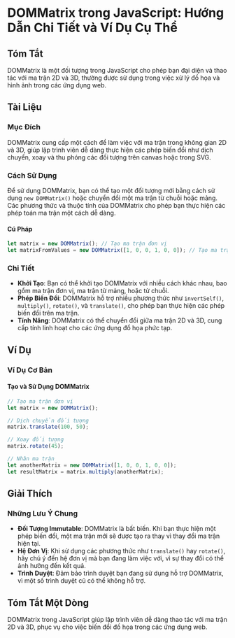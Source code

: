 <!--
Meta Description: # DOMMatrix trong JavaScript: Hướng Dẫn Chi Tiết và Ví Dụ Cụ Thể ## Tóm Tắt DOMMatrix là một đối tượng trong JavaScript cho phép bạn đại diện và thao ...
Meta Keywords: dommatrix, trận, dụng, một, các
-->

# DOMMatrix trong JavaScript: Hướng Dẫn Chi Tiết và Ví Dụ Cụ Thể

## Tóm Tắt
DOMMatrix là một đối tượng trong JavaScript cho phép bạn đại diện và thao tác với ma trận 2D và 3D, thường được sử dụng trong việc xử lý đồ họa và hình ảnh trong các ứng dụng web.

## Tài Liệu
### Mục Đích
DOMMatrix cung cấp một cách để làm việc với ma trận trong không gian 2D và 3D, giúp lập trình viên dễ dàng thực hiện các phép biến đổi như dịch chuyển, xoay và thu phóng các đối tượng trên canvas hoặc trong SVG.

### Cách Sử Dụng
Để sử dụng DOMMatrix, bạn có thể tạo một đối tượng mới bằng cách sử dụng `new DOMMatrix()` hoặc chuyển đổi một ma trận từ chuỗi hoặc mảng. Các phương thức và thuộc tính của DOMMatrix cho phép bạn thực hiện các phép toán ma trận một cách dễ dàng.

#### Cú Pháp
```javascript
let matrix = new DOMMatrix(); // Tạo ma trận đơn vị
let matrixFromValues = new DOMMatrix([1, 0, 0, 1, 0, 0]); // Tạo ma trận từ giá trị
```

### Chi Tiết
- **Khởi Tạo**: Bạn có thể khởi tạo DOMMatrix với nhiều cách khác nhau, bao gồm ma trận đơn vị, ma trận từ mảng, hoặc từ chuỗi.
- **Phép Biến Đổi**: DOMMatrix hỗ trợ nhiều phương thức như `invertSelf()`, `multiply()`, `rotate()`, và `translate()`, cho phép bạn thực hiện các phép biến đổi trên ma trận.
- **Tính Năng**: DOMMatrix có thể chuyển đổi giữa ma trận 2D và 3D, cung cấp tính linh hoạt cho các ứng dụng đồ họa phức tạp.

## Ví Dụ
### Ví Dụ Cơ Bản
#### Tạo và Sử Dụng DOMMatrix
```javascript
// Tạo ma trận đơn vị
let matrix = new DOMMatrix();

// Dịch chuyển đối tượng
matrix.translate(100, 50);

// Xoay đối tượng
matrix.rotate(45);

// Nhân ma trận
let anotherMatrix = new DOMMatrix([1, 0, 0, 1, 0, 0]);
let resultMatrix = matrix.multiply(anotherMatrix);
```

## Giải Thích
### Những Lưu Ý Chung
- **Đối Tượng Immutable**: DOMMatrix là bất biến. Khi bạn thực hiện một phép biến đổi, một ma trận mới sẽ được tạo ra thay vì thay đổi ma trận hiện tại.
- **Hệ Đơn Vị**: Khi sử dụng các phương thức như `translate()` hay `rotate()`, hãy chú ý đến hệ đơn vị mà bạn đang làm việc với, vì sự thay đổi có thể ảnh hưởng đến kết quả.
- **Trình Duyệt**: Đảm bảo trình duyệt bạn đang sử dụng hỗ trợ DOMMatrix, vì một số trình duyệt cũ có thể không hỗ trợ.

## Tóm Tắt Một Dòng
DOMMatrix trong JavaScript giúp lập trình viên dễ dàng thao tác với ma trận 2D và 3D, phục vụ cho việc biến đổi đồ họa trong các ứng dụng web.
